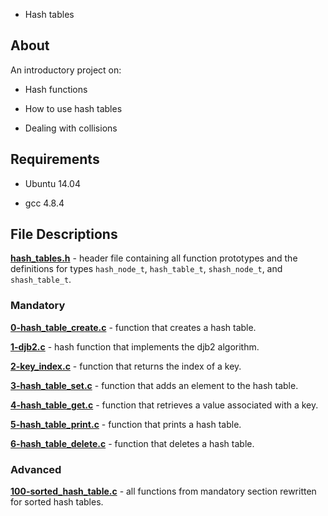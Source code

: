  - Hash tables

## About

An introductory project on:

- Hash functions

- How to use hash tables

- Dealing with collisions

## Requirements

- Ubuntu 14.04

- gcc 4.8.4

## File Descriptions

**[hash_tables.h](hash_tables.h)** - header file containing all function prototypes and the definitions for types `hash_node_t`, `hash_table_t`, `shash_node_t`, and `shash_table_t`.



### Mandatory

**[0-hash_table_create.c](0-hash_table_create.c)** - function that creates a hash table.



**[1-djb2.c](1-djb2.c)** - hash function that implements the djb2 algorithm.



**[2-key_index.c](2-key_index.c)** - function that returns the index of a key.



**[3-hash_table_set.c](3-hash_table_set.c)** - function that adds an element to the hash table.



**[4-hash_table_get.c](4-hash_table_get.c)** - function that retrieves a value associated with a key.



**[5-hash_table_print.c](5-hash_table_print.c)** - function that prints a hash table.



**[6-hash_table_delete.c](6-hash_table_delete.c)** - function that deletes a hash table.



### Advanced

**[100-sorted_hash_table.c](100-sorted_hash_table.c)** - all functions from mandatory section rewritten for sorted hash tables.
